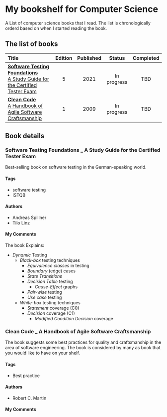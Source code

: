# My bookshelf for Computer Science
A List of computer science books that I read. The list is chronologically orderd based on when I started reading the book.

## The list of books

| Title                                                                                                              | Edition | Published | Status      | Completed |
| :----------------------------------------------------------------------------------------------------------------- | :-----: | :-------: | :---------: | :-------: |
| [**Software Testing Foundations**<br>A Study Guide for the Certified Tester Exam](#softwaretestingfoundations2021) | 5       | 2021      | In progress |   TBD     |
| [**Clean Code**<br>A Handbook of Agile Software Craftsmanship](#cleancode2009)                                     | 1       | 2009      | In progress |   TBD     |

## Book details

<a name="softwaretestingfoundations2021" />

### Software Testing Foundations _ A Study Guide for the Certified Tester Exam
Best-selling book on software testing in the German-speaking world.

#### Tags
- software testing
- ISTQB

#### Authors

- Andreas Spillner
- Tilo Linz

#### My Comments
The book Explains:
- _Dynamic_ Testing
  - _Black-box_ testing techniques
    - _Equivalence classes_ in testing
    - _Boundary_ (edge) cases
    - _State Transitions_
    - _Decision Table_ testing
      - _Cause-Effect_ graphs
    - _Pair-wise_ testing
    - _Use case_ testing
  - _White-box_ testing techniques
    - _Statement_ coverage (C0)
    - _Decision_ coverage (C1)
      - _Modified Condition Decision_ coverage

<a name="cleancode2009" />

### Clean Code _ A Handbook of Agile Software Craftsmanship
The book suggests some best practices for quality and craftsmanship in the area of software engineering. The book is considered by many as book that you would like to have on your shelf.

#### Tags
- Best practice

#### Authors

- Robert C. Martin

#### My Comments

